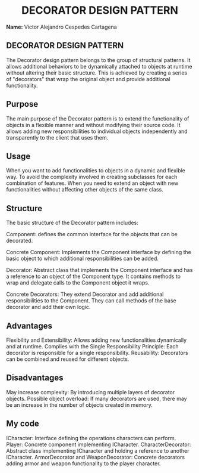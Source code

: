 # <div align="center">DECORATOR DESIGN PATTERN</h1>

**Name:** Victor Alejandro Cespedes Cartagena

## DECORATOR DESIGN PATTERN
The Decorator design pattern belongs to the group of structural patterns. It allows additional behaviors to be dynamically attached to objects at runtime without altering their basic structure. This is achieved by creating a series of "decorators" that wrap the original object and provide additional functionality.

## Purpose
The main purpose of the Decorator pattern is to extend the functionality of objects in a flexible manner and without modifying their source code. It allows adding new responsibilities to individual objects independently and transparently to the client that uses them.

## Usage
When you want to add functionalities to objects in a dynamic and flexible way.
To avoid the complexity involved in creating subclasses for each combination of features.
When you need to extend an object with new functionalities without affecting other objects of the same class.
## Structure
The basic structure of the Decorator pattern includes:

Component: defines the common interface for the objects that can be decorated.

Concrete Component: Implements the Component interface by defining the basic object to which additional responsibilities can be added.

Decorator: Abstract class that implements the Component interface and has a reference to an object of the Component type. It contains methods to wrap and delegate calls to the Component object it wraps.

Concrete Decorators: They extend Decorator and add additional responsibilities to the Component. They can call methods of the base decorator and add their own logic.

## Advantages
Flexibility and Extensibility: Allows adding new functionalities dynamically and at runtime.
Complies with the Single Responsibility Principle: Each decorator is responsible for a single responsibility.
Reusability: Decorators can be combined and reused for different objects.

## Disadvantages
May increase complexity: By introducing multiple layers of decorator objects.
Possible object overload: If many decorators are used, there may be an increase in the number of objects created in memory.

## My code
ICharacter: Interface defining the operations characters can perform.
Player: Concrete component implementing ICharacter.
CharacterDecorator: Abstract class implementing ICharacter and holding a reference to another ICharacter.
ArmorDecorator and WeaponDecorator: Concrete decorators adding armor and weapon functionality to the player character.

